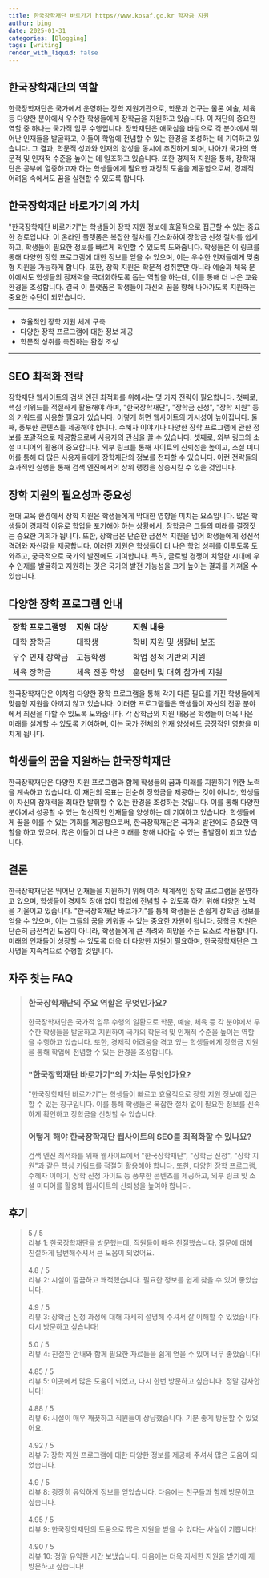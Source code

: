 ```yaml
---
title: 한국장학재단 바로가기 https//www.kosaf.go.kr 학자금 지원
author: bing
date: 2025-01-31
categories: [Blogging]
tags: [writing]
render_with_liquid: false
---
```



<h2 id='한국장학재단의 역할'>한국장학재단의 역할</h2>

<p>한국장학재단은 국가에서 운영하는 장학 지원기관으로, 학문과 연구는 물론 예술, 체육 등 다양한 분야에서 우수한 학생들에게 장학금을 지원하고 있습니다. 이 재단의 중요한 역할 중 하나는 국가적 임무 수행입니다. 장학재단은 애국심을 바탕으로 각 분야에서 뛰어난 인재들을 발굴하고, 이들이 학업에 전념할 수 있는 환경을 조성하는 데 기여하고 있습니다. 그 결과, 학문적 성과와 인재의 양성을 동시에 추진하게 되며, 나아가 국가의 학문적 및 인재적 수준을 높이는 데 일조하고 있습니다. 또한 경제적 지원을 통해, 장학재단은 공부에 열중하고자 하는 학생들에게 필요한 재정적 도움을 제공함으로써, 경제적 어려움 속에서도 꿈을 실현할 수 있도록 합니다.</p>

<h2 id='한국장학재단 바로가기의 가치'>한국장학재단 바로가기의 가치</h2>

<p>"한국장학재단 바로가기"는 학생들이 장학 지원 정보에 효율적으로 접근할 수 있는 중요한 경로입니다. 이 온라인 플랫폼은 복잡한 절차를 간소화하여 장학금 신청 절차를 쉽게 하고, 학생들이 필요한 정보를 빠르게 확인할 수 있도록 도와줍니다. 학생들은 이 링크를 통해 다양한 장학 프로그램에 대한 정보를 얻을 수 있으며, 이는 우수한 인재들에게 맞춤형 지원을 가능하게 합니다. 또한, 장학 지원은 학문적 성취뿐만 아니라 예술과 체육 분야에서도 학생들의 잠재력을 극대화하도록 돕는 역할을 하는데, 이를 통해 더 나은 교육 환경을 조성합니다. 결국 이 플랫폼은 학생들이 자신의 꿈을 향해 나아가도록 지원하는 중요한 수단이 되었습니다.</p>

<hr />

<ul>
    <li>효율적인 장학 지원 체계 구축</li>
    <li>다양한 장학 프로그램에 대한 정보 제공</li>
    <li>학문적 성취를 촉진하는 환경 조성</li>
</ul>

<hr />

<h2 id='SEO 최적화 전략'>SEO 최적화 전략</h2>

<p>장학재단 웹사이트의 검색 엔진 최적화를 위해서는 몇 가지 전략이 필요합니다. 첫째로, 핵심 키워드를 적절하게 활용해야 하며, "한국장학재단", "장학금 신청", "장학 지원" 등의 키워드를 사용할 필요가 있습니다. 이렇게 하면 웹사이트의 가시성이 높아집니다. 둘째, 풍부한 콘텐츠를 제공해야 합니다. 수혜자 이야기나 다양한 장학 프로그램에 관한 정보를 포괄적으로 제공함으로써 사용자의 관심을 끌 수 있습니다. 셋째로, 외부 링크와 소셜 미디어의 활용이 중요합니다. 외부 링크를 통해 사이트의 신뢰성을 높이고, 소셜 미디어를 통해 더 많은 사용자들에게 장학재단의 정보를 전파할 수 있습니다. 이런 전략들의 효과적인 실행을 통해 검색 엔진에서의 상위 랭킹을 상승시킬 수 있을 것입니다.</p>

<h2 id='장학 지원의 필요성과 중요성'>장학 지원의 필요성과 중요성</h2>

<p>현대 교육 환경에서 장학 지원은 학생들에게 막대한 영향을 미치는 요소입니다. 많은 학생들이 경제적 이유로 학업을 포기해야 하는 상황에서, 장학금은 그들의 미래를 결정짓는 중요한 기회가 됩니다. 또한, 장학금은 단순한 금전적 지원을 넘어 학생들에게 정신적 격려와 자신감을 제공합니다. 이러한 지원은 학생들이 더 나은 학업 성취를 이루도록 도와주고, 궁극적으로 국가의 발전에도 기여합니다. 특히, 글로벌 경쟁이 치열한 시대에 우수 인재를 발굴하고 지원하는 것은 국가의 발전 가능성을 크게 높이는 결과를 가져올 수 있습니다.</p>

<h2 id='다양한 장학 프로그램 안내'>다양한 장학 프로그램 안내</h2>

<table>
    <tr>
        <td><b>장학 프로그램명</b></td>
        <td><b>지원 대상</b></td>
        <td><b>지원 내용</b></td>
    </tr>
    <tr>
        <td>대학 장학금</td>
        <td>대학생</td>
        <td>학비 지원 및 생활비 보조</td>
    </tr>
    <tr>
        <td>우수 인재 장학금</td>
        <td>고등학생</td>
        <td>학업 성적 기반의 지원</td>
    </tr>
    <tr>
        <td>체육 장학금</td>
        <td>체육 전공 학생</td>
        <td>훈련비 및 대회 참가비 지원</td>
    </tr>
</table>

<p>한국장학재단은 이처럼 다양한 장학 프로그램을 통해 각기 다른 필요를 가진 학생들에게 맞춤형 지원을 아끼지 않고 있습니다. 이러한 프로그램들은 학생들이 자신의 전공 분야에서 최선을 다할 수 있도록 도와줍니다. 각 장학금의 지원 내용은 학생들이 더욱 나은 미래를 설계할 수 있도록 기여하며, 이는 국가 전체의 인재 양성에도 긍정적인 영향을 미치게 됩니다.</p>

<h2 id='학생들의 꿈을 지원하는 한국장학재단'>학생들의 꿈을 지원하는 한국장학재단</h2>

<p>한국장학재단은 다양한 지원 프로그램과 함께 학생들의 꿈과 미래를 지원하기 위한 노력을 계속하고 있습니다. 이 재단의 목표는 단순히 장학금을 제공하는 것이 아니라, 학생들이 자신의 잠재력을 최대한 발휘할 수 있는 환경을 조성하는 것입니다. 이를 통해 다양한 분야에서 성공할 수 있는 혁신적인 인재들을 양성하는 데 기여하고 있습니다. 학생들에게 꿈을 이룰 수 있는 기회를 제공함으로써, 한국장학재단은 국가의 발전에도 중요한 역할을 하고 있으며, 많은 이들이 더 나은 미래를 향해 나아갈 수 있는 출발점이 되고 있습니다.</p>

<h2 id='결론'>결론</h2>

<p>한국장학재단은 뛰어난 인재들을 지원하기 위해 여러 체계적인 장학 프로그램을 운영하고 있으며, 학생들이 경제적 장애 없이 학업에 전념할 수 있도록 하기 위해 다양한 노력을 기울이고 있습니다. "한국장학재단 바로가기"를 통해 학생들은 손쉽게 장학금 정보를 얻을 수 있으며, 이는 그들의 꿈을 키워줄 수 있는 중요한 자원이 됩니다. 장학금 지원은 단순히 금전적인 도움이 아니라, 학생들에게 큰 격려와 희망을 주는 요소로 작용합니다. 미래의 인재들이 성장할 수 있도록 더욱 더 다양한 지원이 필요하며, 한국장학재단은 그 사명을 지속적으로 수행할 것입니다.</p>


<h2 id='자주_찾는_FAQ'>자주 찾는 FAQ</h2>
<div itemscope="" itemtype="https://schema.org/FAQPage"> 
<blockquote> 
<div itemscope="" itemprop="mainEntity" itemtype="https://schema.org/Question"> 
<h3 itemprop="name">한국장학재단의 주요 역할은 무엇인가요?</h3> 
<div itemscope="" itemprop="acceptedAnswer" itemtype="https://schema.org/Answer"> 
<span itemprop="text"> 
<p>한국장학재단은 국가적 임무 수행의 일환으로 학문, 예술, 체육 등 각 분야에서 우수한 학생들을 발굴하고 지원하여 국가의 학문적 및 인재적 수준을 높이는 역할을 수행하고 있습니다. 또한, 경제적 어려움을 겪고 있는 학생들에게 장학금 지원을 통해 학업에 전념할 수 있는 환경을 조성합니다.</p> 
</span> 
</div> 
</div> 

<div itemscope="" itemprop="mainEntity" itemtype="https://schema.org/Question"> 
<h3 itemprop="name">"한국장학재단 바로가기"의 가치는 무엇인가요?</h3> 
<div itemscope="" itemprop="acceptedAnswer" itemtype="https://schema.org/Answer"> 
<span itemprop="text"> 
<p>"한국장학재단 바로가기"는 학생들이 빠르고 효율적으로 장학 지원 정보에 접근할 수 있는 창구입니다. 이를 통해 학생들은 복잡한 절차 없이 필요한 정보를 신속하게 확인하고 장학금을 신청할 수 있습니다.</p> 
</span> 
</div> 
</div> 

<div itemscope="" itemprop="mainEntity" itemtype="https://schema.org/Question"> 
<h3 itemprop="name">어떻게 해야 한국장학재단 웹사이트의 SEO를 최적화할 수 있나요?</h3> 
<div itemscope="" itemprop="acceptedAnswer" itemtype="https://schema.org/Answer"> 
<span itemprop="text"> 
<p>검색 엔진 최적화를 위해 웹사이트에서 "한국장학재단", "장학금 신청", "장학 지원"과 같은 핵심 키워드를 적절히 활용해야 합니다. 또한, 다양한 장학 프로그램, 수혜자 이야기, 장학 신청 가이드 등 풍부한 콘텐츠를 제공하고, 외부 링크 및 소셜 미디어를 활용해 웹사이트의 신뢰성을 높여야 합니다.</p> 
</span> 
</div> 
</div> 
</blockquote> 
</div>
<h2 id='후기'>후기</h2>
<div itemscope itemtype="https://schema.org/Product">
  <blockquote>
  <div itemprop="review" itemscope itemtype="https://schema.org/Review">
      <div itemprop="reviewRating" itemscope itemtype="https://schema.org/Rating"> <span itemprop="ratingValue">5</span> / <span itemprop="bestRating">5</span> </div>
      <span itemprop="reviewBody">리뷰 1: 한국장학재단을 방문했는데, 직원들이 매우 친절했습니다. 질문에 대해 친절하게 답변해주셔서 큰 도움이 되었어요.</span>
  </div>
  <br>
  <div itemprop="review" itemscope itemtype="https://schema.org/Review">
      <div itemprop="reviewRating" itemscope itemtype="https://schema.org/Rating"> <span itemprop="ratingValue">4.8</span> / <span itemprop="bestRating">5</span> </div>
      <span itemprop="reviewBody">리뷰 2: 시설이 깔끔하고 쾌적했습니다. 필요한 정보를 쉽게 찾을 수 있어 좋았습니다.</span>
  </div>
  <br>
  <div itemprop="review" itemscope itemtype="https://schema.org/Review">
      <div itemprop="reviewRating" itemscope itemtype="https://schema.org/Rating"> <span itemprop="ratingValue">4.9</span> / <span itemprop="bestRating">5</span> </div>
      <span itemprop="reviewBody">리뷰 3: 장학금 신청 과정에 대해 자세히 설명해 주셔서 잘 이해할 수 있었습니다. 다시 방문하고 싶습니다!</span>
  </div>
  <br>
  <div itemprop="review" itemscope itemtype="https://schema.org/Review">
      <div itemprop="reviewRating" itemscope itemtype="https://schema.org/Rating"> <span itemprop="ratingValue">5.0</span> / <span itemprop="bestRating">5</span> </div>
      <span itemprop="reviewBody">리뷰 4: 친절한 안내와 함께 필요한 자료들을 쉽게 얻을 수 있어 너무 좋았습니다!</span>
  </div>
  <br>
  <div itemprop="review" itemscope itemtype="https://schema.org/Review">
      <div itemprop="reviewRating" itemscope itemtype="https://schema.org/Rating"> <span itemprop="ratingValue">4.85</span> / <span itemprop="bestRating">5</span> </div>
      <span itemprop="reviewBody">리뷰 5: 이곳에서 많은 도움이 되었고, 다시 한번 방문하고 싶습니다. 정말 감사합니다!</span>
  </div>
  <br>
  <div itemprop="review" itemscope itemtype="https://schema.org/Review">
      <div itemprop="reviewRating" itemscope itemtype="https://schema.org/Rating"> <span itemprop="ratingValue">4.88</span> / <span itemprop="bestRating">5</span> </div>
      <span itemprop="reviewBody">리뷰 6: 시설이 매우 깨끗하고 직원들이 상냥했습니다. 기분 좋게 방문할 수 있었어요.</span>
  </div>
  <br>
  <div itemprop="review" itemscope itemtype="https://schema.org/Review">
      <div itemprop="reviewRating" itemscope itemtype="https://schema.org/Rating"> <span itemprop="ratingValue">4.92</span> / <span itemprop="bestRating">5</span> </div>
      <span itemprop="reviewBody">리뷰 7: 장학 지원 프로그램에 대한 다양한 정보를 제공해 주셔서 많은 도움이 되었습니다.</span>
  </div>
  <br>
  <div itemprop="review" itemscope itemtype="https://schema.org/Review">
      <div itemprop="reviewRating" itemscope itemtype="https://schema.org/Rating"> <span itemprop="ratingValue">4.9</span> / <span itemprop="bestRating">5</span> </div>
      <span itemprop="reviewBody">리뷰 8: 굉장히 유익하게 정보를 얻었습니다. 다음에는 친구들과 함께 방문하고 싶습니다.</span>
  </div>
  <br>
  <div itemprop="review" itemscope itemtype="https://schema.org/Review">
      <div itemprop="reviewRating" itemscope itemtype="https://schema.org/Rating"> <span itemprop="ratingValue">4.95</span> / <span itemprop="bestRating">5</span> </div>
      <span itemprop="reviewBody">리뷰 9: 한국장학재단의 도움으로 많은 지원을 받을 수 있다는 사실이 기쁩니다!</span>
  </div>
  <br>
  <div itemprop="review" itemscope itemtype="https://schema.org/Review">
      <div itemprop="reviewRating" itemscope itemtype="https://schema.org/Rating"> <span itemprop="ratingValue">4.90</span> / <span itemprop="bestRating">5</span> </div>
      <span itemprop="reviewBody">리뷰 10: 정말 유익한 시간 보냈습니다. 다음에는 더욱 자세한 지원을 받기에 재방문하고 싶습니다!</span>
  </div>
  </blockquote>
</div>

